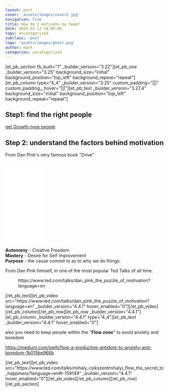 ```yaml
---
layout: post
cover: 'assets/images/cover2.jpg'
navigation: True
title: How do I motivate my team?
date: 2019-01-13 18:00:00
tags: uncategorized
subclass: 'post'
logo: 'assets/images/ghost.png'
author: mark
categories: uncategorized
---
```

<!-- wp:divi/placeholder -->  [et_pb_section fb_built="1" _builder_version="3.22"][et_pb_row _builder_version="3.25" background_size="initial" background_position="top_left" background_repeat="repeat"][et_pb_column type="4_4" _builder_version="3.25" custom_padding="|||" custom_padding__hover="|||"][et_pb_text _builder_version="3.27.4" background_size="initial" background_position="top_left" background_repeat="repeat"]<!-- divi:heading -->  <h2>Step1: find the right people</h2>  <!-- /divi:heading --> <!-- divi:paragraph -->  <p><a href="https://markanthonyrosario.com/how-to-be-more-efficient-at-work/2020/04/17/where-are-the-motivated-people-i-want-for-my-team/">get Growth-type people</a></p>  <!-- /divi:paragraph --> <!-- divi:heading -->  <h2>Step 2: understand the factors behind motivation</h2>  <!-- /divi:heading --> <!-- divi:paragraph -->  <p>From Dan Pink's very famous book "Drive"</p>  <!-- /divi:paragraph --> <!-- divi:html --><br /> <iframe style="width: 120px; height: 240px;" marginwidth="0" marginheight="0" scrolling="no" frameborder="0" src="//ws-na.amazon-adsystem.com/widgets/q?ServiceVersion=20070822&amp;OneJS=1&amp;Operation=GetAdHtml&amp;MarketPlace=US&amp;source=ac&amp;ref=qf_sp_asin_til&amp;ad_type=product_link&amp;tracking_id=markrosario-20&amp;marketplace=amazon&amp;region=US&amp;placement=B004P1JDJO&amp;asins=B004P1JDJO&amp;linkId=014ea9c3c717f4615ae24fdf8cfaace2&amp;show_border=true&amp;link_opens_in_new_window=true&amp;price_color=333333&amp;title_color=0066c0&amp;bg_color=ffffff"><br />      </iframe><br /> <!-- /divi:html --> <!-- divi:paragraph -->  <p><strong>Autonomy</strong> - Creative Freedom<br /><strong>Mastery</strong> - Desire for Self Improvement<br /><strong>Purpose</strong> - the cause commit to as to why we do things.</p>  <!-- /divi:paragraph --> <!-- divi:paragraph -->  <p>From Dan Pink himself, in one of the most popular Ted Talks of all time.</p>  <!-- /divi:paragraph --> <!-- divi:core-embed/ted {"url":"https://www.ted.com/talks/dan_pink_the_puzzle_of_motivation?language=en","type":"video","providerNameSlug":"ted","className":"wp-embed-aspect-16-9 wp-has-aspect-ratio"} -->  <figure class="wp-block-embed-ted wp-block-embed is-type-video is-provider-ted wp-embed-aspect-16-9 wp-has-aspect-ratio">  <div class="wp-block-embed__wrapper">https://www.ted.com/talks/dan_pink_the_puzzle_of_motivation?language=en</div>  </figure>  <!-- /divi:core-embed/ted -->[/et_pb_text][et_pb_video src="https://www.ted.com/talks/dan_pink_the_puzzle_of_motivation?language=en" _builder_version="4.4.1" hover_enabled="0"][/et_pb_video][/et_pb_column][/et_pb_row][et_pb_row _builder_version="4.4.1"][et_pb_column _builder_version="4.4.1" type="4_4"][et_pb_text _builder_version="4.4.1" hover_enabled="0"]<p>also you need to keep people within the "<strong>Flow zone</strong>" to avoid anxiety and boredom</p>  <p><a href="https://medium.com/swlh/flow-a-productive-antidote-to-anxiety-and-boredom-1b015be966b">https://medium.com/swlh/flow-a-productive-antidote-to-anxiety-and-boredom-1b015be966b</a></p>  [/et_pb_text][et_pb_video src="https://www.ted.com/talks/mihaly_csikszentmihalyi_flow_the_secret_to_happiness?language=en#t-159149" _builder_version="4.4.1" hover_enabled="0"][/et_pb_video][/et_pb_column][/et_pb_row][/et_pb_section]  <!-- /wp:divi/placeholder -->
